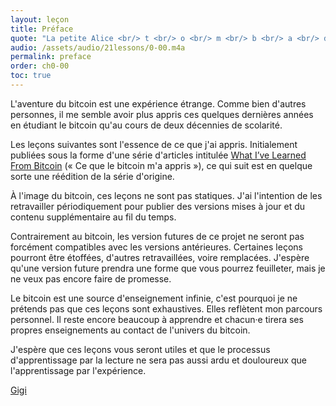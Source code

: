 ```yaml
---
layout: leçon
title: Préface
quote: "La petite Alice <br/> t <br/> o <br/> m <br/> b <br/> a <br/> dans le trOu, <br/> se cogna la tête <br/> et blessa son âme."
audio: /assets/audio/21lessons/0-00.m4a
permalink: preface
order: ch0-00
toc: true
---
```


L'aventure du bitcoin est une expérience étrange. Comme bien
d'autres personnes, il me semble avoir plus appris ces quelques dernières années
en étudiant le bitcoin qu'au cours de deux décennies de scolarité.

Les leçons suivantes sont l'essence de ce que j'ai appris. Initialement publiées
sous la forme d'une série d'articles intitulée [What I’ve Learned From Bitcoin][I]
(« Ce que le bitcoin m'a appris »), ce qui suit est en quelque sorte une réédition
de la série d'origine.

À l'image du bitcoin, ces leçons ne sont pas statiques. J'ai l'intention de les
retravailler périodiquement pour publier des versions mises à jour et du contenu
supplémentaire au fil du temps.

Contrairement au bitcoin, les version futures de ce projet ne seront pas forcément
compatibles avec les versions antérieures. Certaines leçons pourront être étoffées,
d'autres retravaillées, voire remplacées. J'espère qu'une version future prendra une
forme que vous pourrez feuilleter, mais je ne veux pas encore faire de promesse.

Le bitcoin est une source d'enseignement infinie, c'est pourquoi je ne prétends pas
que ces leçons sont exhaustives. Elles reflètent mon parcours personnel. Il reste
encore beaucoup à apprendre et chacun·e tirera ses propres enseignements au contact
de l'univers du bitcoin.

J'espère que ces leçons vous seront utiles et que le processus d'apprentissage par
la lecture ne sera pas aussi ardu et douloureux que l'apprentissage par l'expérience.

[Gigi][dergigi]

<!-- Internal -->
[I]: https://dergigi.com/2018/12/21/philosophical-teachings-of-bitcoin/

<!-- Twitter -->
[dergigi]: https://twitter.com/dergigi

<!-- Wikipedia -->
[alice]: https://en.wikipedia.org/wiki/Alice%27s_Adventures_in_Wonderland
[carroll]: https://en.wikipedia.org/wiki/Lewis_Carroll
